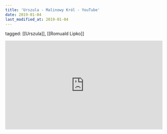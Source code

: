 ```yaml
---
title: 'Urszula - Malinowy Król - YouTube'
date: 2019-01-04
last_modified_at: 2019-01-04
---
```

tagged: [[Urszula]], [[Romuald Lipko]]
<iframe allow="accelerometer; autoplay; clipboard-write; encrypted-media; gyroscope; picture-in-picture" allowfullscreen="" frameborder="0" height="281" id="youtube_iframe" src="https://www.youtube.com/embed/C9SQcO3Zins?feature=oembed&amp;enablejsapi=1&amp;origin=https://safe.txmblr.com&amp;wmode=opaque" width="500"></iframe>